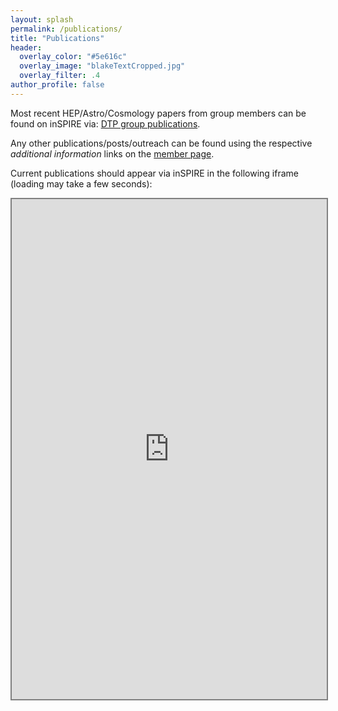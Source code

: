 ```yaml
---
layout: splash
permalink: /publications/
title: "Publications"
header:
  overlay_color: "#5e616c"
  overlay_image: "blakeTextCropped.jpg"
  overlay_filter: .4
author_profile: false
---
```


Most recent HEP/Astro/Cosmology papers from group members can be found on inSPIRE via:
[DTP group publications](http://inspirehep.net/search?ln=en&ln=en&p=find+a+J.J.M.Carrasco.1+or+a+Michele.Levi.1+or+a+l+rodina&of=hb&action_search=Search&sf=&so=d&rm=&rg=250&sc=0).

Any other publications/posts/outreach can be found using the respective *additional information* links
on the [member page](/members/).

Current publications should appear via inSPIRE in the following iframe (loading may take a few seconds):
<iframe src="http://inspirehep.net/search?ln=en&ln=en&p=find+a+J.J.M.Carrasco.1+or+a+Michele.Levi.1+or+a+l+rodina&of=hb&action_search=Search&sf=&so=d&rm=&rg=250&sc=0" style="border:2px solid grey;" width="100%" height="800"></iframe>
